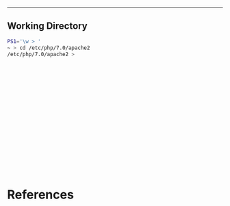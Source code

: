 # 

-------------------------------------------

## Working Directory
```sh
PS1='\w > '
~ > cd /etc/php/7.0/apache2
/etc/php/7.0/apache2 >
```

## 
```sh

```

## 
```sh

```

## 
```sh

```

## 
```sh

```

## 
```sh

```

## 
```sh

```

## 
```sh

```

## 
```sh

```

## 
```sh

```

# References

